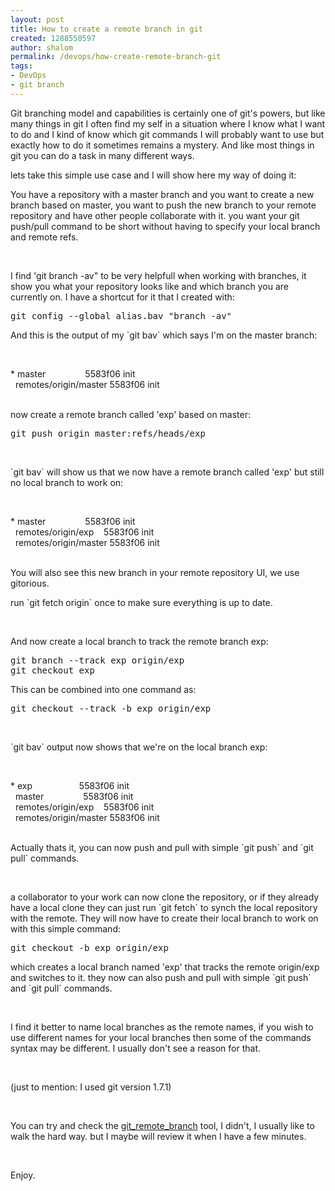 ```yaml
---
layout: post
title: How to create a remote branch in git
created: 1288550597
author: shalom
permalink: /devops/how-create-remote-branch-git
tags:
- DevOps
- git branch
---
```

<p>Git branching model and capabilities is certainly one of git's powers, but like many things in git I often find my self in a situation where I know what I want to do and I kind of know which git commands I will probably want to use but exactly how to do it sometimes remains a mystery. And like most things in git you can do a task in many different ways.</p>
<p>lets take this simple use case and I will show here my way of doing it:</p>
<p>You have a repository with a master branch and you want to create a new branch based on master, you want to push the new branch to your remote repository and have other people collaborate with it. you want your git push/pull command to be short without having to specify your local branch and remote refs.</p>
<p>&nbsp;</p>
<p>I find 'git branch -av&quot; to be very helpfull when working with branches, it show you what your repository looks like and which branch you are currently on. I have a shortcut for it that I created with:</p>
<pre class="brush: python;" title="code">
git config --global alias.bav &quot;branch -av&quot;</pre>
<p>And this is the output of my `git bav` which says I'm on the master branch:</p>
<p>&nbsp;</p>
<p>* master&nbsp;&nbsp;&nbsp;&nbsp;&nbsp;&nbsp;&nbsp;&nbsp;&nbsp;&nbsp;&nbsp;&nbsp;&nbsp;&nbsp;&nbsp; 5583f06 init<br />
&nbsp; remotes/origin/master 5583f06 init<br />
&nbsp;</p>
<p>now create a remote branch called 'exp' based on master:</p>
<pre title="code" class="brush: python;">
git push origin master:refs/heads/exp</pre>
<p>&nbsp;</p>
<p>`git bav` will show us that we now have a remote branch called 'exp' but still no local branch to work on:</p>
<p>&nbsp;</p>
<p>* master&nbsp;&nbsp;&nbsp;&nbsp;&nbsp;&nbsp;&nbsp;&nbsp;&nbsp;&nbsp;&nbsp;&nbsp;&nbsp;&nbsp;&nbsp; 5583f06 init<br />
&nbsp; remotes/origin/exp&nbsp;&nbsp;&nbsp; 5583f06 init<br />
&nbsp; remotes/origin/master 5583f06 init<br />
&nbsp;</p>
<p>You will also see this new branch in your remote repository UI, we use gitorious.</p>
<p>run `git fetch origin` once to make sure everything is up to date.</p>
<p>&nbsp;</p>
<p>And now create a local branch to track the remote branch exp:</p>
<pre title="code" class="brush: python;">
git branch --track exp origin/exp
git checkout exp
</pre>
<p>This can be combined into one command as:</p>
<pre title="code" class="brush: python;">
git checkout --track -b exp origin/exp</pre>
<p>&nbsp;</p>
<p>`git bav` output now shows that we're on the local branch exp:</p>
<p>&nbsp;</p>
<p>* exp&nbsp;&nbsp;&nbsp;&nbsp;&nbsp;&nbsp;&nbsp;&nbsp;&nbsp;&nbsp;&nbsp;&nbsp;&nbsp;&nbsp;&nbsp;&nbsp;&nbsp;&nbsp; 5583f06 init<br />
&nbsp; master&nbsp;&nbsp;&nbsp;&nbsp;&nbsp;&nbsp;&nbsp;&nbsp;&nbsp;&nbsp;&nbsp;&nbsp;&nbsp;&nbsp;&nbsp; 5583f06 init<br />
&nbsp; remotes/origin/exp&nbsp;&nbsp;&nbsp; 5583f06 init<br />
&nbsp; remotes/origin/master 5583f06 init<br />
&nbsp;</p>
<p>Actually thats it, you can now push and pull with simple `git push` and `git pull` commands.</p>
<p>&nbsp;</p>
<p>a collaborator to your work can now clone the repository, or if they already have a local clone they can just run `git fetch` to synch the local repository with the remote. They will now have to create their local branch to work on with this simple command:</p>
<pre title="code" class="brush: python;">
git checkout -b exp origin/exp</pre>
<p>which creates a local branch named 'exp' that tracks the remote origin/exp and switches to it. they now can also push and pull with simple `git push` and `git pull` commands.</p>
<p>&nbsp;</p>
<p>I find it better to name local branches as the remote names, if you wish to use different names for your local branches then some of the commands syntax may be different. I usually don't see a reason for that.</p>
<p>&nbsp;</p>
<p>(just to mention: I used git version 1.7.1)</p>
<p>&nbsp;</p>
<p>You can try and check the <a href="http://github.com/webmat/git_remote_branch">git_remote_branch</a> tool, I didn't, I usually like to walk the hard way. but I maybe will review it when I have a few minutes.</p>
<p>&nbsp;</p>
<p>Enjoy.</p>
